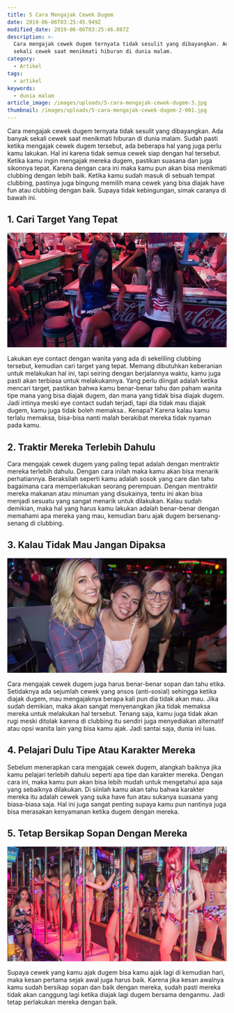 ```yaml
---
title: 5 Cara Mengajak Cewek Dugem
date: 2019-06-06T03:25:45.949Z
modified_date: 2019-06-06T03:25:46.087Z
description: >-
  Cara mengajak cewek dugem ternyata tidak sesulit yang dibayangkan. Ada banyak
  sekali cewek saat menikmati hiburan di dunia malam.
category:
  - Artikel
tags:
  - artikel
keywords:
  - dunia malam
article_image: /images/uploads/5-cara-mengajak-cewek-dugem-3.jpg
thumbnail: /images/uploads/5-cara-mengajak-cewek-dugem-2-001.jpg
---
```

Cara mengajak cewek dugem ternyata tidak sesulit yang dibayangkan. Ada banyak sekali cewek saat menikmati hiburan di dunia malam. Sudah pasti ketika mengajak cewek dugem tersebut, ada beberapa hal yang juga perlu kamu lakukan. Hal ini karena tidak semua cewek siap dengan hal tersebut. Ketika kamu ingin mengajak mereka dugem, pastikan suasana dan juga sikonnya tepat. Karena dengan cara ini maka kamu pun akan bisa menikmati clubbing dengan lebih baik. Ketika kamu sudah masuk di sebuah tempat clubbing, pastinya juga bingung memilih mana cewek yang bisa diajak have fun atau clubbing dengan baik. Supaya tidak kebingungan, simak caranya di bawah ini.



## 1. Cari Target Yang Tepat

![5 Cara Mengajak Cewek Dugem](/images/uploads/5-cara-mengajak-cewek-dugem-3.jpg)

Lakukan eye contact dengan wanita yang ada di sekeliling clubbing tersebut, kemudian cari target yang tepat. Memang dibutuhkan keberanian untuk melakukan hal ini, tapi seiring dengan berjalannya waktu, kamu juga pasti akan terbiasa untuk melakukannya. Yang perlu diingat adalah ketika mencari target, pastikan bahwa kamu benar-benar tahu dan paham wanita tipe mana yang bisa diajak dugem, dan mana yang tidak bisa diajak dugem. Jadi intinya meski eye contact sudah terjadi, tapi dia tidak mau diajak dugem, kamu juga tidak boleh memaksa.. Kenapa? Karena kalau kamu terlalu memaksa, bisa-bisa nanti malah berakibat mereka tidak nyaman pada kamu.



## 2. Traktir Mereka Terlebih Dahulu

Cara mengajak cewek dugem yang paling tepat adalah dengan mentraktir mereka terlebih dahulu. Dengan cara inilah maka kamu akan bisa menarik perhatiannya. Beraksilah seperti kamu adalah sosok yang care dan tahu bagaimana cara memperlakukan seorang perempuan. Dengan mentraktir mereka makanan atau minuman yang disukainya, tentu ini akan bisa menjadi sesuatu yang sangat menarik untuk dilakukan. Kalau sudah demikian, maka hal yang harus kamu lakukan adalah benar-benar dengan memahami apa mereka yang mau, kemudian baru ajak dugem bersenang-senang di clubbing.



## 3. Kalau Tidak Mau Jangan Dipaksa

![5 Cara Mengajak Cewek Dugem](/images/uploads/5-cara-mengajak-cewek-dugem-2.jpg)

Cara mengajak cewek dugem juga harus benar-benar sopan dan tahu etika. Setidaknya ada sejumlah cewek yang ansos (anti-sosial) sehingga ketika diajak dugem, mau mengajaknya berapa kali pun dia tidak akan mau. Jika sudah demikian, maka akan sangat menyenangkan jika tidak memaksa mereka untuk melakukan hal tersebut. Tenang saja, kamu juga tidak akan rugi meski ditolak karena di clubbing itu sendiri juga menyediakan alternatif atau opsi wanita lain yang bisa kamu ajak. Jadi santai saja, dunia ini luas.



## 4. Pelajari Dulu Tipe Atau Karakter Mereka

Sebelum menerapkan cara mengajak cewek dugem, alangkah baiknya jika kamu pelajari terlebih dahulu seperti apa tipe dan karakter mereka. Dengan cara ini, maka kamu pun akan bisa lebih mudah untuk mengetahui apa saja yang sebaiknya dilakukan. Di siinlah kamu akan tahu bahwa karakter mereka itu adalah cewek yang suka have fun atau sukanya suasana yang biasa-biasa saja. Hal ini juga sangat penting supaya kamu pun nantinya juga bisa merasakan kenyamanan ketika dugem dengan mereka.



## 5. Tetap Bersikap Sopan Dengan Mereka

![5 Cara Mengajak Cewek Dugem](/images/uploads/5-cara-mengajak-cewek-dugem-1.jpeg)

Supaya cewek yang kamu ajak dugem bisa kamu ajak lagi di kemudian hari, maka kesan pertama sejak awal juga harus baik. Karena jika kesan awalnya kamu sudah bersikap sopan dan baik dengan mereka, sudah pasti mereka tidak akan canggung lagi ketika diajak lagi dugem bersama denganmu. Jadi tetap perlakukan mereka dengan baik.

